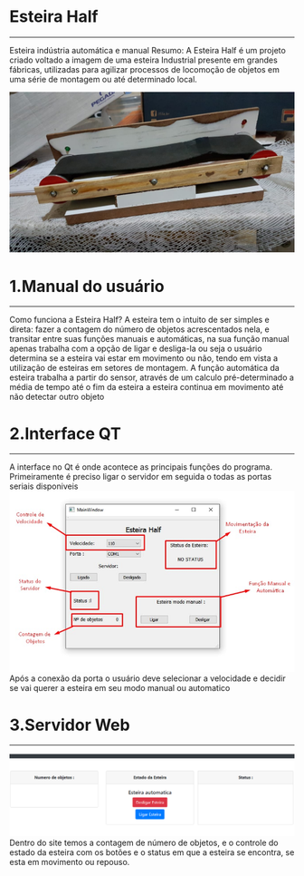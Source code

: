# Esteira Half
--------------------------
Esteira indústria automática e manual
Resumo: A Esteira Half é um projeto criado voltado a imagem de uma esteira Industrial presente em grandes fábricas, utilizadas para agilizar processos de locomoção de objetos em uma série de montagem ou até determinado local. 

![](imagesave/img22.jpeg)

# 1.Manual do usuário
--------------------------
Como funciona a Esteira Half?
A esteira tem o intuito de ser simples e direta: fazer a contagem do número de objetos acrescentados nela, e transitar entre suas funções manuais e automáticas, na sua função manual apenas trabalha com a opção de ligar e desliga-la ou seja o usuário determina se a esteira vai estar em movimento ou não, tendo em vista a utilização de esteiras em setores de montagem.
A função automática da esteira trabalha a partir do sensor, através de um calculo pré-determinado a média de tempo até o fim da esteira a esteira continua em movimento até não detectar outro objeto

# 2.Interface QT
--------------------------
A interface no Qt é onde acontece as principais funções do programa. Primeiramente é preciso ligar o servidor em seguida o todas as portas seriais disponiveis 
![](imagesave/img11.jpeg)
Após a conexão da porta o usuário deve selecionar a velocidade e decidir se vai querer a esteira em seu modo manual ou automatico   

# 3.Servidor Web
--------------------------
![](image/image33.png)
Dentro do site temos a contagem de número de objetos, e o controle do estado da esteira com os botões e o status em que a esteira se encontra, se esta em movimento ou repouso.
